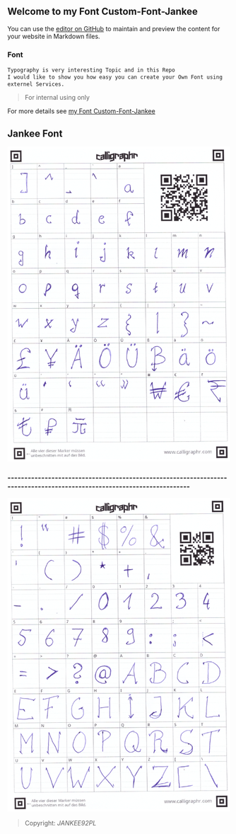 ## Welcome to my Font Custom-Font-Jankee

You can use the [editor on GitHub](https://github.com/JANKEE92PL/Custom-Font-Jankee/edit/gh-pages/index.md) to maintain and preview the content for your website in Markdown files.


### Font

```Handwritten, adapted to height and width using Calligraphy Tools.
Typography is very interesting Topic and in this Repo
I would like to show you how easy you can create your Own Font using externel Services.
```

> For internal using only
> 
For more details see [my Font Custom-Font-Jankee](https://jankee92pl.github.io/Custom-Font-Jankee/)
## Jankee Font
![This is an image](https://github.com/JANKEE92PL/Custom-Font-Jankee/blob/main/Font/Caligraphy/Jankee%20Font%201.jpg?raw=true)
### -----------------------------------------------------------------------------------------------------------------------
![This is an image](https://github.com/JANKEE92PL/Custom-Font-Jankee/blob/main/Font/Caligraphy/Jankee%20Font%202.jpg?raw=true)



> Copyright: _JANKEE92PL_
